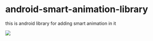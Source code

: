 # android-smart-animation-library
this is android library for adding smart animation in it

<img src="http://www.gettyimages.in/gi-resources/images/Homepage/Category-Creative/UK/UK_Creative_462809583.jpg">

